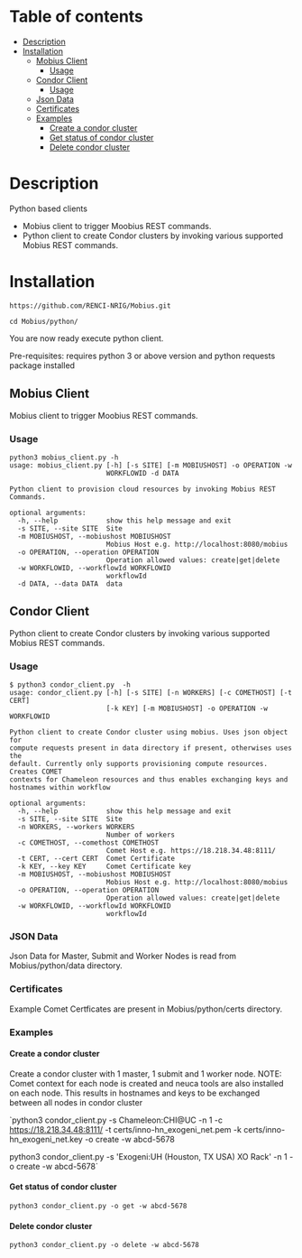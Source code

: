 # Table of contents

 - [Description](#descr)
 - [Installation](#install)
   - [Mobius Client](#mbclient)
     - [Usage](#usage1)
   - [Condor Client](#condorclient)
     - [Usage](#usage2)   
   - [Json Data](#json)
   - [Certificates](#certs)
   - [Examples](#examples)
     - [Create a condor cluster](#create)
     - [Get status of condor cluster](#get)
     - [Delete condor cluster](#delete)
 
# <a name="descr"></a>Description
Python based clients
 - Mobius client to trigger Moobius REST commands.
 - Python client to create Condor clusters by invoking various supported Mobius REST commands.

# <a name="install"></a>Installation
`https://github.com/RENCI-NRIG/Mobius.git`

`cd Mobius/python/`

You are now ready execute python client.

Pre-requisites: requires python 3 or above version and python requests package installed

## <a name="mbclient"></a>Mobius Client
Mobius client to trigger Moobius REST commands.

### <a name="usage1"></a>Usage
```
python3 mobius_client.py -h
usage: mobius_client.py [-h] [-s SITE] [-m MOBIUSHOST] -o OPERATION -w
                        WORKFLOWID -d DATA

Python client to provision cloud resources by invoking Mobius REST Commands.

optional arguments:
  -h, --help            show this help message and exit
  -s SITE, --site SITE  Site
  -m MOBIUSHOST, --mobiushost MOBIUSHOST
                        Mobius Host e.g. http://localhost:8080/mobius
  -o OPERATION, --operation OPERATION
                        Operation allowed values: create|get|delete
  -w WORKFLOWID, --workflowId WORKFLOWID
                        workflowId
  -d DATA, --data DATA  data
```
## <a name="condor"></a>Condor Client
Python client to create Condor clusters by invoking various supported Mobius REST commands.

### <a name="usage2"></a>Usage
```
$ python3 condor_client.py  -h
usage: condor_client.py [-h] [-s SITE] [-n WORKERS] [-c COMETHOST] [-t CERT]
                        [-k KEY] [-m MOBIUSHOST] -o OPERATION -w WORKFLOWID

Python client to create Condor cluster using mobius. Uses json object for
compute requests present in data directory if present, otherwises uses the
default. Currently only supports provisioning compute resources. Creates COMET
contexts for Chameleon resources and thus enables exchanging keys and
hostnames within workflow

optional arguments:
  -h, --help            show this help message and exit
  -s SITE, --site SITE  Site
  -n WORKERS, --workers WORKERS
                        Number of workers
  -c COMETHOST, --comethost COMETHOST
                        Comet Host e.g. https://18.218.34.48:8111/
  -t CERT, --cert CERT  Comet Certificate
  -k KEY, --key KEY     Comet Certificate key
  -m MOBIUSHOST, --mobiushost MOBIUSHOST
                        Mobius Host e.g. http://localhost:8080/mobius
  -o OPERATION, --operation OPERATION
                        Operation allowed values: create|get|delete
  -w WORKFLOWID, --workflowId WORKFLOWID
                        workflowId
```
### <a name="json"></a>JSON Data
Json Data for Master, Submit and Worker Nodes is read from Mobius/python/data directory.

### <a name="certs"></a>Certificates
Example Comet Certficates are present in Mobius/python/certs directory.

### <a name="examples"></a>Examples
#### <a name="create"></a>Create a condor cluster
Create a condor cluster with 1 master, 1 submit and 1 worker node. 
NOTE: Comet context for each node is created and neuca tools are also installed on each node. This results in hostnames and keys to be exchanged between all nodes in condor cluster

`python3 condor_client.py -s Chameleon:CHI@UC -n 1 -c https://18.218.34.48:8111/ -t certs/inno-hn_exogeni_net.pem -k certs/inno-hn_exogeni_net.key -o create -w abcd-5678

python3 condor_client.py -s 'Exogeni:UH (Houston, TX USA) XO Rack' -n 1 -o create -w abcd-5678`

#### <a name="get"></a>Get status of condor cluster
`python3 condor_client.py -o get -w abcd-5678`

#### <a name="delete"></a>Delete condor cluster
`python3 condor_client.py -o delete -w abcd-5678`
